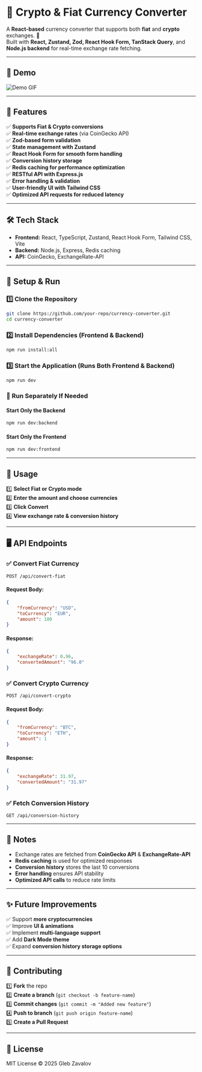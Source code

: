 # 💱 Crypto & Fiat Currency Converter

A **React-based** currency converter that supports both **fiat** and **crypto** exchanges. 🚀  
Built with **React, Zustand, Zod, React Hook Form, TanStack Query**, and **Node.js backend** for real-time exchange rate fetching.

---

## 🎥 Demo

![Demo GIF](./screenshots/demo.gif)

---

## 📌 Features

✅ **Supports Fiat & Crypto conversions**  
✅ **Real-time exchange rates** (via CoinGecko API)  
✅ **Zod-based form validation**  
✅ **State management with Zustand**  
✅ **React Hook Form for smooth form handling**  
✅ **Conversion history storage**  
✅ **Redis caching for performance optimization**  
✅ **RESTful API with Express.js**  
✅ **Error handling & validation**  
✅ **User-friendly UI with Tailwind CSS**  
✅ **Optimized API requests for reduced latency**

---

## 🛠️ Tech Stack

- **Frontend:** React, TypeScript, Zustand, React Hook Form, Tailwind CSS, Vite
- **Backend:** Node.js, Express, Redis caching
- **API:** CoinGecko, ExchangeRate-API

---

## 🚀 Setup & Run

### 1️⃣ Clone the Repository

```sh
git clone https://github.com/your-repo/currency-converter.git
cd currency-converter
```

### 2️⃣ Install Dependencies (Frontend & Backend)

```sh
npm run install:all
```

### 3️⃣ Start the Application (Runs Both Frontend & Backend)

```sh
npm run dev
```

### 📌 Run Separately If Needed

#### Start Only the Backend

```sh
npm run dev:backend
```

#### Start Only the Frontend

```sh
npm run dev:frontend
```

---

## 🎯 Usage

1️⃣ **Select Fiat or Crypto mode**  
2️⃣ **Enter the amount and choose currencies**  
3️⃣ **Click Convert**  
4️⃣ **View exchange rate & conversion history**

---

## 🖥️ API Endpoints

### ✅ Convert Fiat Currency

```http
POST /api/convert-fiat
```

#### Request Body:

```json
{
	"fromCurrency": "USD",
	"toCurrency": "EUR",
	"amount": 100
}
```

#### Response:

```json
{
	"exchangeRate": 0.96,
	"convertedAmount": "96.0"
}
```

### ✅ Convert Crypto Currency

```http
POST /api/convert-crypto
```

#### Request Body:

```json
{
	"fromCurrency": "BTC",
	"toCurrency": "ETH",
	"amount": 1
}
```

#### Response:

```json
{
	"exchangeRate": 31.97,
	"convertedAmount": "31.97"
}
```

### ✅ Fetch Conversion History

```http
GET /api/conversion-history
```

---

## 📝 Notes

- Exchange rates are fetched from **CoinGecko API** & **ExchangeRate-API**
- **Redis caching** is used for optimized responses
- **Conversion history** stores the last 10 conversions
- **Error handling** ensures API stability
- **Optimized API calls** to reduce rate limits

---

## ✨ Future Improvements

✅ Support **more cryptocurrencies**  
✅ Improve **UI & animations**  
✅ Implement **multi-language support**  
✅ Add **Dark Mode theme**  
✅ Expand **conversion history storage options**

---

## 🤝 Contributing

1️⃣ **Fork** the repo  
2️⃣ **Create a branch** (`git checkout -b feature-name`)  
3️⃣ **Commit changes** (`git commit -m "Added new feature"`)  
4️⃣ **Push to branch** (`git push origin feature-name`)  
5️⃣ **Create a Pull Request**

---

## 📜 License

MIT License © 2025 Gleb Zavalov
